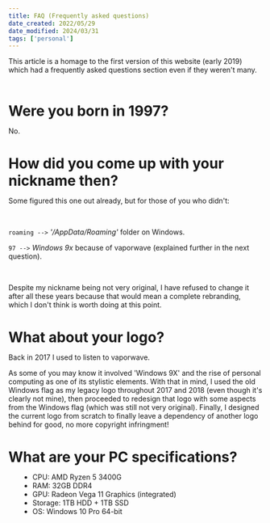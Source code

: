```yaml
---
title: FAQ (Frequently asked questions)
date_created: 2022/05/29
date_modified: 2024/03/31
tags: ['personal']
---
```


This article is a homage to the first version of this website (early 2019)
which had a frequently asked questions section even if they weren't many.

<br />
<br />

# Were you born in 1997?

No.

<br />

# How did you come up with your nickname then?

Some figured this one out already, but for those of you who didn't:

<br />

`roaming -->` _'/AppData/Roaming'_ folder on Windows.

`97 -->` _Windows 9x_ because of vaporwave (explained further in the next question).

<br />

Despite my nickname being not very original, I have refused to change it after all these years
because that would mean a complete rebranding, which I don't think is worth doing at this point.

<br />

# What about your logo?

Back in 2017 I used to listen to vaporwave.

As some of you may know it involved 'Windows 9X' and the rise of personal computing as one of its stylistic elements. With that in mind, I used the old Windows flag as my legacy logo throughout 2017 and 2018 (even though it's clearly not mine), then proceeded to redesign that logo with some aspects from the Windows flag (which was still not very original). Finally, I designed the current logo from scratch to finally leave a dependency of another logo behind for good, no more copyright infringment!

<br />

# What are your PC specifications?

-   CPU: AMD Ryzen 5 3400G
-   RAM: 32GB DDR4
-   GPU: Radeon Vega 11 Graphics (integrated)
-   Storage: 1TB HDD + 1TB SSD
-   OS: Windows 10 Pro 64-bit

<style>
    h1 {
        margin: 0.5rem 0;
        font-weight: bold;
        text-align: left;
    }
    h1 > a {
        text-decoration: none;
    }
    li {
        margin-left: 1.5rem;
        list-style-type: disc; 
    }
</style>
